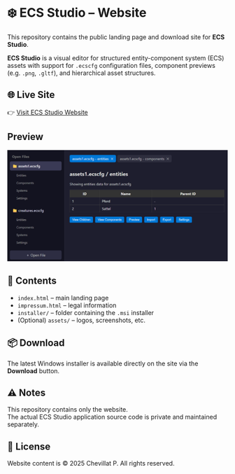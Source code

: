 # ❄️ ECS Studio – Website

This repository contains the public landing page and download site for **ECS Studio**.

**ECS Studio** is a visual editor for structured entity-component system (ECS) assets with support for `.ecscfg` configuration files, component previews (e.g. `.png`, `.gltf`), and hierarchical asset structures.

## 🌐 Live Site

👉 [Visit ECS Studio Website](https://chevp.github.io/ecs-studio-site/)

## Preview

![ECS Studio](assets/ecs-studio-screenshot.png)

## 📁 Contents

- `index.html` – main landing page  
- `impressum.html` – legal information  
- `installer/` – folder containing the `.msi` installer  
- (Optional) `assets/` – logos, screenshots, etc.

## 📦 Download

The latest Windows installer is available directly on the site via the **Download** button.

## ⚠️ Notes

This repository contains only the website.  
The actual ECS Studio application source code is private and maintained separately.

## 📄 License

Website content is © 2025 Chevillat P. All rights reserved.
